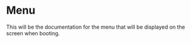 # Menu

This will be the documentation for the menu that will be displayed on the screen when booting. 
 
